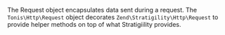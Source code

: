 The Request object encapsulates data sent during a request. The `Tonis\Http\Request` object decorates `Zend\Stratigility\Http\Request`
to provide helper methods on top of what Stratigiility provides.
